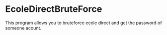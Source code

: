 # EcoleDirectBruteForce
This program allows you to bruteforce ecole direct and get the password of someone acount.
